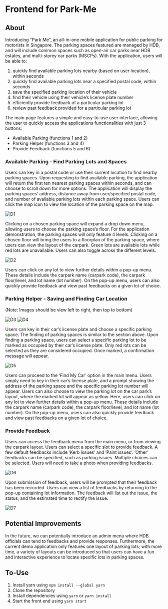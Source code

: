 # Frontend for Park-Me

## About
Introducing “Park Me”, an all-in-one mobile application for public parking for motorists in Singapore. The parking spaces featured are managed by HDB, and will include common spaces such as open-air car parks near HDB estates, and multi-storey car parks (MSCPs). With the application, users will be able to:
1. quickly find available parking lots nearby (based on user location), within seconds
2. quickly find available parking lots near a specified postal code, within seconds
3. save the specified parking location of their vehicle
4. find their vehicle using their vehicle’s license plate number
5. efficiently provide feedback of a particular parking lot
6. review past feedback provided for a particular parking lot

The main page features a simple and easy-to-use user interface, allowing the user to quickly access the applications functionalities with just 3 buttons:
- Available Parking (functions 1 and 2)
- Parking Helper (functions 3 and 4)
- Provide Feedback  (functions 5 and 6)


### Available Parking - Find Parking Lots and Spaces
Users can key in a postal code or use their current location to find nearby parking spaces. Upon requesting to find available parking, the application will return the first ten nearest parking spaces within seconds, and can choose to scroll down for more options. The application will display the parking spaces’ address, distance away from user/specified postal code, and number of available parking lots within each parking space. Users can click the map icon to view the location of the parking space on the map.

![D1](assets/showcase-images/d1.png)

Clicking on a chosen parking space will expand a drop down menu, allowing users to choose the parking space’s floor. For the application demonstration, the parking spaces will only feature 4 levels. Clicking on a chosen floor will bring the users to a floorplan of the parking space, where users can view the layout of the carpark. Green lots are available lots while red lots are unavailable. Users can also toggle across the different levels.

![D2](assets/showcase-images/d2.png)

Users can click on any lot to view further details within a pop-up menu. These details include the carpark name (carpark code), the carpark floor/level, and lot name (lot number). On the pop-up menu, users can also quickly provide feedback and view past feedbacks on a given lot of choice.


### Parking Helper - Saving and Finding Car Location
(Note: Images should be view left to right, then top to bottom)

![D3](assets/showcase-images/d3.png)
![D4](assets/showcase-images/d4.png)

Users can key in their car’s license plate and choose a specific parking space. The finding of parking spaces is similar to the section above. Upon finding a parking space, users can select a specific parking lot to be marked as occupied by their car’s license plate. Only red lots can be selected as they are considered occupied. Once marked, a confirmation message will appear.

![D5](assets/showcase-images/d5.png)

Users can proceed to the ‘Find My Car’ option in the main menu. Users simply need to key in their car’s license plate, and a prompt showing the address of the parking space and the specific parking lot number will appear. Users can also choose to view the parking lot on the car park’s layout, where the marked lot will appear as yellow.
Here, users can click on any lot to view further details within a pop-up menu. These details include the carpark name (carpark code), the carpark floor/level, and lot name (lot number). On the pop-up menu, users can also quickly provide feedback and view past feedbacks on a given lot of choice.


### Provide Feedback
Users can access the feedback menu from the main menu, or from viewing the carpark layout. Users can select a specific slot to provide feedback. A few default feedbacks include ‘Kerb issues’ and ‘Paint issues’. ‘Other’ feedbacks can be specified, such as parking issues. Multiple choices can be selected. Users will need to take a photo when providing feedbacks.

![D6](assets/showcase-images/d6.png)

Upon submission of feedback, users will be prompted that their feedback has been recorded. Users can view a list of feedbacks by returning to the pop-up containing lot information. The feedback will list out the issue, the status, and the estimated time to rectify the issue.

![D7](assets/showcase-images/d7.png)


## Potential Improvements
In the future, we can potentially introduce an admin menu where HDB officials can tend to feedbacks and provide responses. Furthermore, the current demo application only features one layout of parking lots; with more time, a variety of layouts can be introduced so that users can have a fun and interactive experience to locate specific lots in parking spaces. 


## To-Use
1. Install yarn using ```npm install --global yarn```
2. Clone the repository
3. Install dependencies using ```yarn``` or ```yarn install```
4. Start the front end using ```yarn start```
